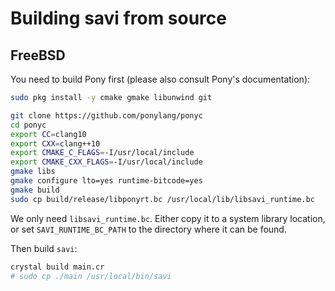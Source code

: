 # Building savi from source

## FreeBSD

You need to build Pony first (please also consult Pony's documentation):

```sh
sudo pkg install -y cmake gmake libunwind git

git clone https://github.com/ponylang/ponyc
cd ponyc
export CC=clang10
export CXX=clang++10
export CMAKE_C_FLAGS=-I/usr/local/include
export CMAKE_CXX_FLAGS=-I/usr/local/include
gmake libs
gmake configure lto=yes runtime-bitcode=yes
gmake build
sudo cp build/release/libponyrt.bc /usr/local/lib/libsavi_runtime.bc
```

We only need `libsavi_runtime.bc`. Either copy it to a system library location,
or set `SAVI_RUNTIME_BC_PATH` to the directory where it can be found.

Then build `savi`:

```sh
crystal build main.cr
# sudo cp ./main /usr/local/bin/savi
```
